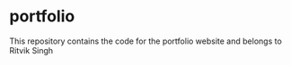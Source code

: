 # portfolio
This repository contains the code for the portfolio website and belongs to Ritvik Singh
